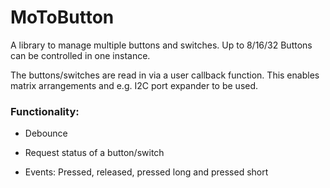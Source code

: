 # MoToButton
 
A library to manage multiple buttons and switches. Up to 8/16/32 Buttons can be controlled in one instance.

The buttons/switches are read in via a user callback function. This enables matrix arrangements and e.g. I2C port expander to be used.

### Functionality:

- Debounce

- Request status of a button/switch

- Events: Pressed, released, pressed long and pressed short
  